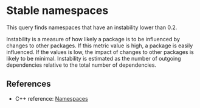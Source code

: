 # Stable namespaces
This query finds namespaces that have an instability lower than 0.2.

Instability is a measure of how likely a package is to be influenced by changes to other packages. If this metric value is high, a package is easily influenced. If the values is low, the impact of changes to other packages is likely to be minimal. Instability is estimated as the number of outgoing dependencies relative to the total number of dependencies.


## References
* C++ reference: [Namespaces](https://en.cppreference.com/w/cpp/language/namespace)
